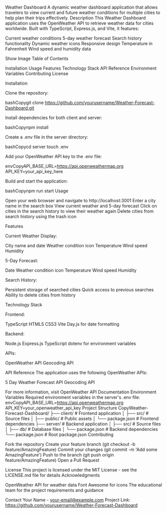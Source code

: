 Weather Dashboard
A dynamic weather dashboard application that allows travelers to view current and future weather conditions for multiple cities to help plan their trips effectively.
Description
This Weather Dashboard application uses the OpenWeather API to retrieve weather data for cities worldwide. Built with TypeScript, Express.js, and Vite, it features:

Current weather conditions
5-day weather forecast
Search history functionality
Dynamic weather icons
Responsive design
Temperature in Fahrenheit
Wind speed and humidity data

Show Image
Table of Contents

Installation
Usage
Features
Technology Stack
API Reference
Environment Variables
Contributing
License

Installation

Clone the repository:

bashCopygit clone https://github.com/yourusername/Weather-Forecast-Dashboard.git

Install dependencies for both client and server:

bashCopynpm install

Create a .env file in the server directory:

bashCopycd server
touch .env

Add your OpenWeather API key to the .env file:

envCopyAPI_BASE_URL=https://api.openweathermap.org
API_KEY=your_api_key_here

Build and start the application:

bashCopynpm run start
Usage

Open your web browser and navigate to http://localhost:3001
Enter a city name in the search box
View current weather and 5-day forecast
Click on cities in the search history to view their weather again
Delete cities from search history using the trash icon

Features

Current Weather Display:

City name and date
Weather condition icon
Temperature
Wind speed
Humidity


5-Day Forecast:

Date
Weather condition icon
Temperature
Wind speed
Humidity


Search History:

Persistent storage of searched cities
Quick access to previous searches
Ability to delete cities from history



Technology Stack

Frontend:

TypeScript
HTML5
CSS3
Vite
Day.js for date formatting


Backend:

Node.js
Express.js
TypeScript
dotenv for environment variables


APIs:

OpenWeather API
Geocoding API



API Reference
The application uses the following OpenWeather APIs:

5 Day Weather Forecast API
Geocoding API

For more information, visit OpenWeather API Documentation
Environment Variables
Required environment variables in the server's .env file:
envCopyAPI_BASE_URL=https://api.openweathermap.org
API_KEY=your_openweather_api_key
Project Structure
CopyWeather-Forecast-Dashboard/
├── client/                 # Frontend application
│   ├── src/               # Source files
│   ├── public/            # Public assets
│   └── package.json       # Frontend dependencies
├── server/                # Backend application
│   ├── src/              # Source files
│   ├── db/               # Database files
│   └── package.json      # Backend dependencies
└── package.json          # Root package.json
Contributing

Fork the repository
Create your feature branch (git checkout -b feature/AmazingFeature)
Commit your changes (git commit -m 'Add some AmazingFeature')
Push to the branch (git push origin feature/AmazingFeature)
Open a Pull Request

License
This project is licensed under the MIT License - see the LICENSE.md file for details
Acknowledgments

OpenWeather API for weather data
Font Awesome for icons
The educational team for the project requirements and guidance

Contact
Your Name - your-email@example.com
Project Link: https://github.com/yourusername/Weather-Forecast-Dashboard

